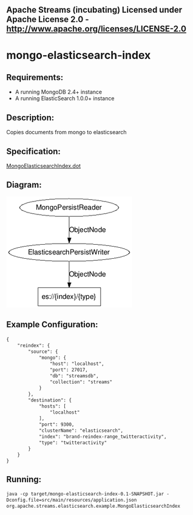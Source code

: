 Apache Streams (incubating)
Licensed under Apache License 2.0 - http://www.apache.org/licenses/LICENSE-2.0
--------------------------------------------------------------------------------

mongo-elasticsearch-index
==============================

Requirements:
-------------
 - A running MongoDB 2.4+ instance
 - A running ElasticSearch 1.0.0+ instance

Description:
------------
Copies documents from mongo to elasticsearch

Specification:
-----------------

[MongoElasticsearchIndex.dot](src/main/resources/MongoElasticsearchIndex.dot "MongoElasticsearchIndex.dot" )

Diagram:
-----------------

![MongoElasticsearchIndex.png](./MongoElasticsearchIndex.png?raw=true)

Example Configuration:
----------------------

    {
        "reindex": {
            "source": {
                "mongo": {
                    "host": "localhost",
                    "port": 27017,
                    "db": "streamsdb",
                    "collection": "streams"
                }
            },
            "destination": {
                "hosts": [
                    "localhost"
                ],
                "port": 9300,
                "clusterName": "elasticsearch",
                "index": "brand-reindex-range_twitteractivity",
                "type": "twitteractivity"
            }
        }
    }

Running:
--------

    java -cp target/mongo-elasticsearch-index-0.1-SNAPSHOT.jar -Dconfig.file=src/main/resources/application.json org.apache.streams.elasticsearch.example.MongoElasticsearchIndex

